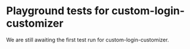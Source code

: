 # Playground tests for custom-login-customizer
We are still awaiting the first test run for custom-login-customizer.
